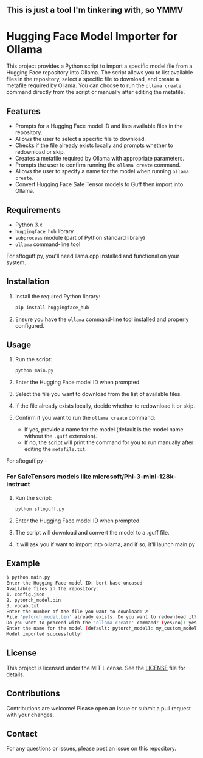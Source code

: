 ## This is just a tool I'm tinkering with, so YMMV

# Hugging Face Model Importer for Ollama

This project provides a Python script to import a specific model file from a Hugging Face repository into Ollama. The script allows you to list available files in the repository, select a specific file to download, and create a metafile required by Ollama. You can choose to run the `ollama create` command directly from the script or manually after editing the metafile.

## Features

- Prompts for a Hugging Face model ID and lists available files in the repository.
- Allows the user to select a specific file to download.
- Checks if the file already exists locally and prompts whether to redownload or skip.
- Creates a metafile required by Ollama with appropriate parameters.
- Prompts the user to confirm running the `ollama create` command.
- Allows the user to specify a name for the model when running `ollama create`.
- Convert Hugging Face Safe Tensor models to Guff then import into Ollama.

## Requirements

- Python 3.x
- `huggingface_hub` library
- `subprocess` module (part of Python standard library)
- `ollama` command-line tool

For sftoguff.py, you'll need llama.cpp installed and functional on your system.

## Installation

1. Install the required Python library:
   ```sh
   pip install huggingface_hub
   ```

2. Ensure you have the `ollama` command-line tool installed and properly configured.

## Usage

1. Run the script:
   ```sh
   python main.py
   ```

2. Enter the Hugging Face model ID when prompted.

3. Select the file you want to download from the list of available files.

4. If the file already exists locally, decide whether to redownload it or skip.

5. Confirm if you want to run the `ollama create` command:
   - If yes, provide a name for the model (default is the model name without the `.guff` extension).
   - If no, the script will print the command for you to run manually after editing the `metafile.txt`.

For sftoguff.py - 

### For SafeTensors models like microsoft/Phi-3-mini-128k-instruct

1. Run the script:
   ```sh
   python sftoguff.py
   ```

2. Enter the Hugging Face model ID when prompted.

3. The script will download and convert the model to a .guff file.

4. It will ask you if want to import into ollama, and if so, it'll launch main.py


## Example

```sh
$ python main.py
Enter the Hugging Face model ID: bert-base-uncased
Available files in the repository:
1. config.json
2. pytorch_model.bin
3. vocab.txt
Enter the number of the file you want to download: 2
File 'pytorch_model.bin' already exists. Do you want to redownload it? (yes/no): no
Do you want to proceed with the 'ollama create' command? (yes/no): yes
Enter the name for the model (default: pytorch_model): my_custom_model
Model imported successfully!
```

## License

This project is licensed under the MIT License. See the [LICENSE](LICENSE) file for details.

## Contributions

Contributions are welcome! Please open an issue or submit a pull request with your changes.

## Contact

For any questions or issues, please post an issue on this repository.
